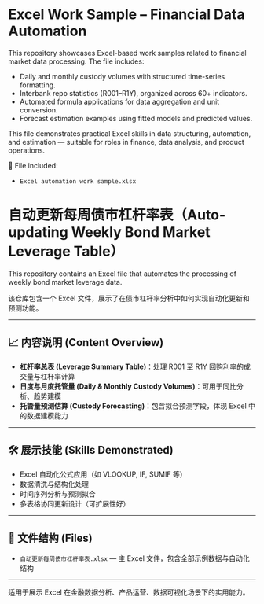 # Excel Work Sample – Financial Data Automation

This repository showcases Excel-based work samples related to financial market data processing. The file includes:

- Daily and monthly custody volumes with structured time-series formatting.
- Interbank repo statistics (R001–R1Y), organized across 60+ indicators.
- Automated formula applications for data aggregation and unit conversion.
- Forecast estimation examples using fitted models and predicted values.

This file demonstrates practical Excel skills in data structuring, automation, and estimation — suitable for roles in finance, data analysis, and product operations.

📂 File included:
- `Excel automation work sample.xlsx`




# 自动更新每周债市杠杆率表（Auto-updating Weekly Bond Market Leverage Table）

This repository contains an Excel file that automates the processing of weekly bond market leverage data.

该仓库包含一个 Excel 文件，展示了在债市杠杆率分析中如何实现自动化更新和预测功能。

---

## 📈 内容说明 (Content Overview)

- **杠杆率总表 (Leverage Summary Table)**：处理 R001 至 R1Y 回购利率的成交量与杠杆率计算
- **日度与月度托管量 (Daily & Monthly Custody Volumes)**：可用于同比分析、趋势建模
- **托管量预测估算 (Custody Forecasting)**：包含拟合预测字段，体现 Excel 中的数据建模能力

---

## 🛠️ 展示技能 (Skills Demonstrated)

- Excel 自动化公式应用（如 VLOOKUP, IF, SUMIF 等）
- 数据清洗与结构化处理
- 时间序列分析与预测拟合
- 多表格协同更新设计（可扩展性好）

---

## 📂 文件结构 (Files)

- `自动更新每周债市杠杆率表.xlsx` — 主 Excel 文件，包含全部示例数据与自动化结构

---

适用于展示 Excel 在金融数据分析、产品运营、数据可视化场景下的实用能力。
